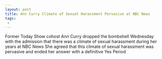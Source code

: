 ```yaml
---
layout: post
title: Ann Curry Climate of Sexual Harassment Pervasive at NBC News
tags:
 -
---
```

Former Today Show cohost Ann Curry dropped the bombshell Wednesday with the admission that there was a climate of sexual harassment during her years at NBC News She agreed that this climate of sexual harassment was pervasive and ended her answer with a definitive Yes Period
